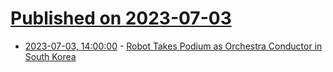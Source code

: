 # [Published on 2023-07-03](index.md)

* [2023-07-03, 14:00:00](https://hardware.slashdot.org/story/23/07/03/0847231/robot-takes-podium-as-orchestra-conductor-in-south-korea?utm_source=rss1.0mainlinkanon&utm_medium=feed) - [Robot Takes Podium as Orchestra Conductor in South Korea](https://hardware.slashdot.org/story/23/07/03/0847231/robot-takes-podium-as-orchestra-conductor-in-south-korea?utm_source=rss1.0mainlinkanon&utm_medium=feed)
